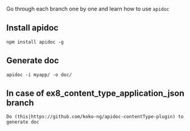 Go through each branch one by one and learn how to use `apidoc`

Install apidoc
--------------

    npm install apidoc -g


Generate doc
------------
    apidoc -i myapp/ -o doc/ 


In case of ex8_content_type_application_json branch
---------------------------------------------------

    Do (this|https://github.com/koko-ng/apidoc-contentType-plugin) to generate doc
